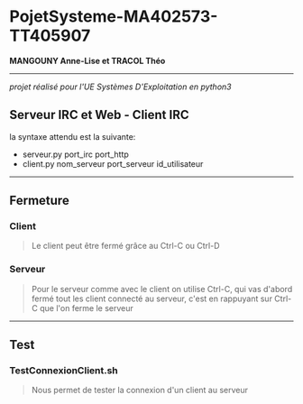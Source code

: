 # PojetSysteme-MA402573-TT405907
**MANGOUNY Anne-Lise et TRACOL Théo**
______________________________________________
*projet réalisé pour l'UE Systèmes D'Exploitation
 en python3*

## Serveur IRC et Web - Client IRC


la syntaxe attendu est la suivante:
* serveur.py port_irc port_http
* client.py nom_serveur port_serveur id_utilisateur

______________________________________________________

## Fermeture 

  ### Client
  > Le client peut être fermé grâce au Ctrl-C ou Ctrl-D
  
  ### Serveur
  > Pour le serveur comme avec le client on utilise Ctrl-C, qui vas d'abord fermé tout les client connecté au serveur, 
  > c'est en rappuyant sur Ctrl-C que l'on ferme le serveur
  
______________________________________

## Test
  
  ### TestConnexionClient.sh
  > Nous permet de tester la connexion d'un client au serveur 
